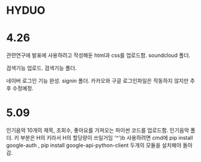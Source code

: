 # HYDUO

# 4.26
관련연구에 발표에 사용하려고 작성해둔 html과 css를 업로드함. soundcloud 폴더.

검색기능 업로드. 검색기능 폴더.

네이버 로그인 기능 완성. signin 폴더.
카카오와 구글 로그인파일은 작동하지 않지만 추후 수정예정.

# 5.09
인기음악 10개의 제목, 조회수, 좋아요를 가져오는 파이썬 코드를 업로드함. 인기음악 폴더.
키 부분은 H의 키라서 H의 할당량이 쓰일거임 '^')b
사용하려면 cmd에 
pip install google-auth , pip install google-api-python-client
두개의 모듈을 설치해야 돌아감.
